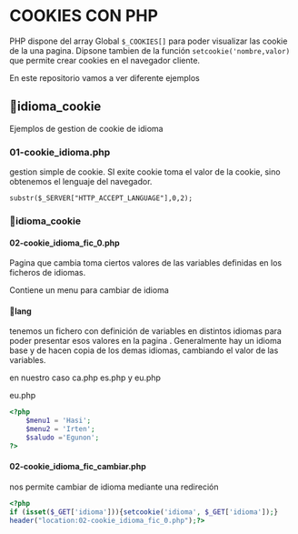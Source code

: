 # COOKIES CON PHP

PHP dispone del array Global ```$_COOKIES[]``` para poder visualizar las cookie de la una pagina. Dipsone tambien de la función ```setcookie('nombre,valor)``` que permite crear cookies en el navegador cliente.

En este repositorio vamos a ver diferente ejemplos

## 📂idioma_cookie

Ejemplos de gestion de cookie de idioma

### 01-cookie_idioma.php

gestion simple de cookie. SI exite cookie toma el valor de la cookie, sino obtenemos el lenguaje del navegador.

```substr($_SERVER["HTTP_ACCEPT_LANGUAGE"],0,2);```

### 📂idioma_cookie 

#### 02-cookie_idioma_fic_0.php

Pagina que cambia toma ciertos valores de las variables definidas en los ficheros de idiomas.

Contiene un menu para cambiar de idioma

#### 📂lang  
tenemos un fichero con definición de variables en distintos idiomas para poder presentar esos valores en la pagina . Generalmente hay un idioma base y de hacen copia de los demas idiomas, cambiando el valor de las variables.

en nuestro caso ca.php es.php y eu.php

eu.php
```php
<?php
    $menu1 = 'Hasi';
    $menu2 = 'Irten';
    $saludo ='Egunon';
?>
```




#### 02-cookie_idioma_fic_cambiar.php 
nos permite cambiar de idioma mediante una redireción

```php
<?php
if (isset($_GET['idioma'])){setcookie('idioma', $_GET['idioma']);}
header("location:02-cookie_idioma_fic_0.php");?>
```

